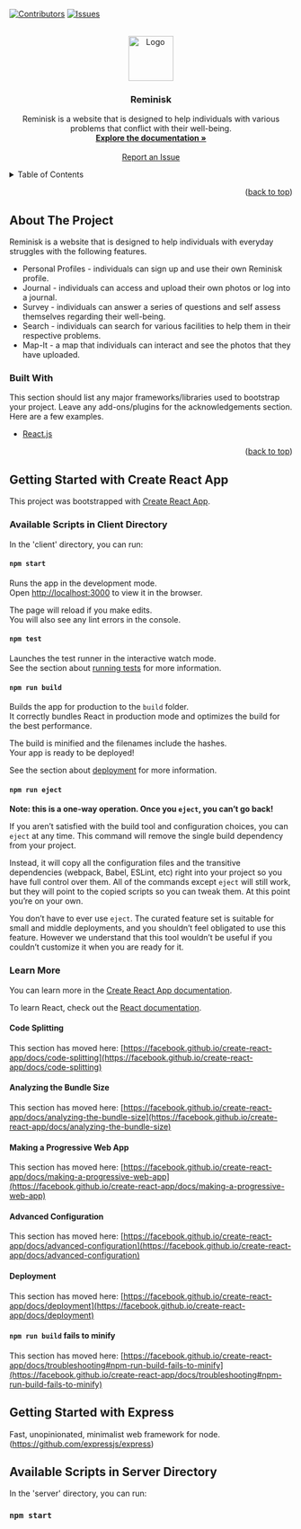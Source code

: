 [![Contributors][contributors-shield]][contributors-url]
[![Issues][issues-shield]][issues-url]

<!-- PROJECT LOGO -->
<br />
<div align="center">
  <a href="https://github.com/arnoldosolis/Reminisk">
    <img src="images/reminisk_logo.png" alt="Logo" width="80" height="80">
  </a>

  <h3 align="center">Reminisk</h3>

  <p align="center">
    Reminisk is a website that is designed to help individuals with various problems that conflict with their well-being.
    <br />
    <a href="https://github.com/arnoldosolis/Reminisk"><strong>Explore the documentation »</strong></a>
    <br />
    <br />
    <a href="https://github.com/arnoldosolis/Reminisk/issues">Report an Issue</a>
  </p>
</div>


<!-- TABLE OF CONTENTS -->
<details>
  <summary>Table of Contents</summary>
  <ol>
    <li>
      <a href="#about-the-project">About The Project</a>
      <ul>
        <li><a href="#built-with">Built With</a></li>
      </ul>
    </li>
    <li>
      <a href="#getting-started-react">Getting Started with Create React App</a>
      <ul>
        <li><a href="#prerequisites">Available Scripts in Client Directory</a></li>
      </ul>
      <a href="#getting-started-express">Getting Started with Express</a>
    </li>
  </ol>
</details>
<p align="right">(<a href="#top">back to top</a>)</p>

<!-- ABOUT THE PROJECT -->
## About The Project

Reminisk is a website that is designed to help individuals with everyday struggles with the following features.
* Personal Profiles - individuals can sign up and use their own Reminisk profile.
* Journal - individuals can access and upload their own photos or log into a journal.
* Survey - individuals can answer a series of questions and self assess themselves regarding their well-being.
* Search - individuals can search for various facilities to help them in their respective problems.
* Map-It - a map that individuals can interact and see the photos that they have uploaded.


### Built With

This section should list any major frameworks/libraries used to bootstrap your project. Leave any add-ons/plugins for the acknowledgements section. Here are a few examples.

* [React.js](https://reactjs.org/)
<p align="right">(<a href="#top">back to top</a>)</p>


## Getting Started with Create React App

This project was bootstrapped with [Create React App](https://github.com/facebook/create-react-app).

### Available Scripts in Client Directory

In the 'client' directory, you can run:

#### `npm start`

Runs the app in the development mode.\
Open [http://localhost:3000](http://localhost:3000) to view it in the browser.

The page will reload if you make edits.\
You will also see any lint errors in the console.

#### `npm test`

Launches the test runner in the interactive watch mode.\
See the section about [running tests](https://facebook.github.io/create-react-app/docs/running-tests) for more information.

#### `npm run build`

Builds the app for production to the `build` folder.\
It correctly bundles React in production mode and optimizes the build for the best performance.

The build is minified and the filenames include the hashes.\
Your app is ready to be deployed!

See the section about [deployment](https://facebook.github.io/create-react-app/docs/deployment) for more information.

#### `npm run eject`

**Note: this is a one-way operation. Once you `eject`, you can’t go back!**

If you aren’t satisfied with the build tool and configuration choices, you can `eject` at any time. This command will remove the single build dependency from your project.

Instead, it will copy all the configuration files and the transitive dependencies (webpack, Babel, ESLint, etc) right into your project so you have full control over them. All of the commands except `eject` will still work, but they will point to the copied scripts so you can tweak them. At this point you’re on your own.

You don’t have to ever use `eject`. The curated feature set is suitable for small and middle deployments, and you shouldn’t feel obligated to use this feature. However we understand that this tool wouldn’t be useful if you couldn’t customize it when you are ready for it.

### Learn More

You can learn more in the [Create React App documentation](https://facebook.github.io/create-react-app/docs/getting-started).

To learn React, check out the [React documentation](https://reactjs.org/).

#### Code Splitting

This section has moved here: [https://facebook.github.io/create-react-app/docs/code-splitting](https://facebook.github.io/create-react-app/docs/code-splitting)

#### Analyzing the Bundle Size

This section has moved here: [https://facebook.github.io/create-react-app/docs/analyzing-the-bundle-size](https://facebook.github.io/create-react-app/docs/analyzing-the-bundle-size)

#### Making a Progressive Web App

This section has moved here: [https://facebook.github.io/create-react-app/docs/making-a-progressive-web-app](https://facebook.github.io/create-react-app/docs/making-a-progressive-web-app)

#### Advanced Configuration

This section has moved here: [https://facebook.github.io/create-react-app/docs/advanced-configuration](https://facebook.github.io/create-react-app/docs/advanced-configuration)

#### Deployment

This section has moved here: [https://facebook.github.io/create-react-app/docs/deployment](https://facebook.github.io/create-react-app/docs/deployment)

#### `npm run build` fails to minify

This section has moved here: [https://facebook.github.io/create-react-app/docs/troubleshooting#npm-run-build-fails-to-minify](https://facebook.github.io/create-react-app/docs/troubleshooting#npm-run-build-fails-to-minify)

## Getting Started with Express
Fast, unopinionated, minimalist web framework for node.(https://github.com/expressjs/express)

## Available Scripts in Server Directory

In the 'server' directory, you can run:

### `npm start`

<!-- MARKDOWN LINKS & IMAGES -->
[contributors-shield]: https://img.shields.io/badge/Contributors-5-blue
[contributors-url]: https://github.com/arnoldosolis/Reminisk/graphs/contributors
[issues-shield]: https://img.shields.io/badge/Issues-1-red
[issues-url]: https://github.com/arnoldosolis/Reminisk/issues
